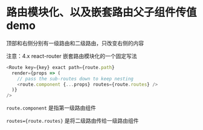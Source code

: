 # 路由模块化、以及嵌套路由父子组件传值demo

顶部和右侧分别有一级路由和二级路由，只改变右侧的内容

注意：4.x react-router 嵌套路由模块化的一个固定写法

```js
<Route key={key} exact path={route.path}                     
  render={props => (
    // pass the sub-routes down to keep nesting
    <route.component {...props} routes={route.routes} />
  )}
/>
```

`route.component` 是指第一级路由组件 

`routes={route.routes}` 是将二级路由传给一级路由组件